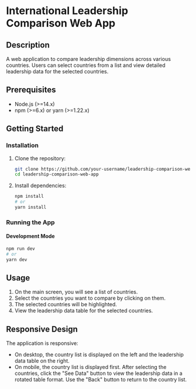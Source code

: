 # International Leadership Comparison Web App

## Description

A web application to compare leadership dimensions across various countries. Users can select countries from a list and view detailed leadership data for the selected countries.

## Prerequisites

- Node.js (>=14.x)
- npm (>=6.x) or yarn (>=1.22.x)

## Getting Started

### Installation

1. Clone the repository:

    ```bash
    git clone https://github.com/your-username/leadership-comparison-web-app.git
    cd leadership-comparison-web-app
    ```

2. Install dependencies:

    ```bash
    npm install
    # or
    yarn install
    ```

### Running the App

#### Development Mode

```bash
npm run dev
# or
yarn dev
```

## Usage

1. On the main screen, you will see a list of countries.
2. Select the countries you want to compare by clicking on them.
3. The selected countries will be highlighted.
4. View the leadership data table for the selected countries.

## Responsive Design

The application is responsive:
- On desktop, the country list is displayed on the left and the leadership data table on the right.
- On mobile, the country list is displayed first. After selecting the countries, click the "See Data" button to view the leadership data in a rotated table format. Use the "Back" button to return to the country list.